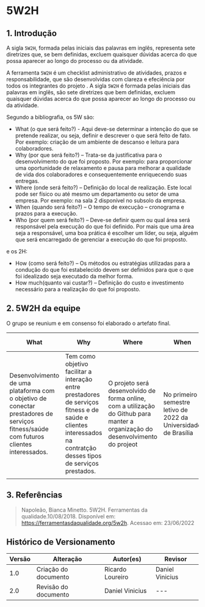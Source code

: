 # 5W2H

## 1. Introdução


A sigla `5W2H`, formada pelas iniciais das palavras em inglês, representa sete diretrizes que, se bem definidas, excluem quaisquer dúvidas acerca do que possa aparecer ao longo do processo ou da atividade.

A ferramenta `5W2H` é um checklist administrativo de atividades, prazos e responsabilidade, que são desenvolvidas com clareza e efeciência por todos os integrantes do projeto . A sigla `5W2H` é formada pelas iniciais das palavras em inglês, são sete diretrizes que bem definidas, excluem quaisquer dúvidas acerca do que possa aparecer ao longo do processo ou da atividade.

Segundo a bibliografia, os 5W são:

- What (o que será feito?) - Aqui deve-se determinar a intenção do que se pretende realizar, ou seja, definir e descrever o que será feito de fato. Por exemplo: criação de um ambiente de descanso e leitura para colaboradores.
- Why (por que será feito?) – Trata-se da justificativa para o desenvolvimento do que foi proposto. Por exemplo: para proporcionar uma oportunidade de relaxamento e pausa para melhorar a qualidade de vida dos colaboradores e consequentemente enriquecendo suas entregas.
- Where (onde será feito?) – Definição do local de realização. Este local pode ser físico ou até mesmo um departamento ou setor de uma empresa. Por exemplo: na sala 2 disponível no subsolo da empresa.
- When (quando será feito?) – O tempo de execução – cronograma e prazos para a execução.
- Who (por quem será feito?) – Deve-se definir quem ou qual área será responsável pela execução do que foi definido. Por mais que uma área seja a responsável, uma boa prática é escolher um líder, ou seja, alguém que será encarregado de gerenciar a execução do que foi proposto.

e os 2H:

- How (como será feito?) – Os métodos ou estratégias utilizadas para a condução do que foi estabelecido devem ser definidos para que o que foi idealizado seja executado da melhor forma.
- How much(quanto vai custar?) – Definição do custo e investimento necessário para a realização do que foi proposto.

## 2. 5W2H da equipe

O grupo se reunium e em consenso foi elaborado o artefato final.

| What                                                                                                         	| Why                                                                                                                                                                  	| Where                                       	| When                                                            	| Who                                                                                                	| How                                                       	| How much                                                                                     	|
|--------------------------------------------------------------------------------------------------------------	|----------------------------------------------------------------------------------------------------------------------------------------------------------------------	|---------------------------------------------	|-----------------------------------------------------------------	|----------------------------------------------------------------------------------------------------	|-----------------------------------------------------------	|----------------------------------------------------------------------------------------------	|
| Desenvolvimento de uma plataforma com o objetivo de conectar prestadores de serviços fitness/saúde com futuros clientes interessados.	| Tem como objetivo facilitar a interação entre prestadores de serviços fitness e de saúde e clientes interessados na contratção desses tipos de serviços prestados. 	| O projeto será desenvolvido de forma online, com a utilização do Github para manter a organização do desenvolvimento do projeot 	| No primeiro semestre letivo de 2022 da Universidade de Brasília 	| Integrantes do grupo 5 da disciplina Arquitetura e Desenho de Software da Universidade de Brasília 	| O projeto será desenvolvido utilizando metodologias ágeis e a linguagem JavaScript com o framework Vue.js para facilitar o desenvolvimento 	| O custo do projeto será o tempo destinado para a disciplina por parte dos membros dos grupos 	|
|                                                                                                              	|                                                                                                                                                                      	|                                             	|                                                                 	|                                                                                                    	|                                                           	|                                                                                              	|

## 3. Referências

>  Napoleão, Bianca Minetto. 5W2H. Ferramentas da qualidade.10/08/2018. Disponível em: <https://ferramentasdaqualidade.org/5w2h>. Acessao em: 23/06/2022

## Histórico de Versionamento

 Versão |       Alteração       |    Autor(es)   |    Revisor
  ---   |          ---          |       ---      |      ---
  1.0   |  Criação do documento |Ricardo Loureiro| Daniel Vinicius
  2.0   |  Revisão do documento |Daniel Vinicius|     ---